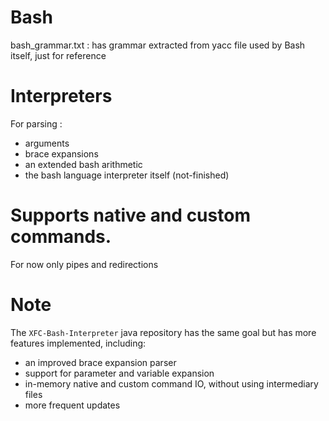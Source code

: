 # Bash 
bash_grammar.txt : has grammar extracted from yacc file used by Bash itself, just for reference

# Interpreters
For parsing :
- arguments
- brace expansions
- an extended bash arithmetic
- the bash language interpreter itself (not-finished)

# Supports native and custom commands.
For now only pipes and redirections

# Note
The `XFC-Bash-Interpreter` java repository has the same goal but has more features implemented, including:
- an improved brace expansion parser
- support for parameter and variable expansion
- in-memory native and custom command IO, without using intermediary files
- more frequent updates
